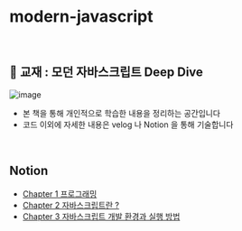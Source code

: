 # modern-javascript

<br>

## 📖 교재 : 모던 자바스크립트 Deep Dive
![image](https://github.com/SeoYunnn/modern-javascript/assets/120713987/15472c7c-b12b-4909-a386-8abb2fde4604)

- 본 책을 통해 개인적으로 학습한 내용을 정리하는 공간입니다
- 코드 이외에 자세한 내용은 velog 나 Notion 을 통해 기술합니다

<br>

## Notion
- [Chapter 1 프로그래밍](https://leeseoyun.notion.site/Chapter-1-1ea03125e078430e9005862c9b052a2d?pvs=4)
- [Chapter 2 자바스크립트란 ?](https://leeseoyun.notion.site/Chapter-2-cebb25bdc4fc4bcc9ae8c6f8c47a5393?pvs=4)
- [Chapter 3 자바스크립트 개발 환경과 실행 방법](https://leeseoyun.notion.site/Chapter-3-be2b0a1d3c2241dc81c85fa3f220c588?pvs=4)
